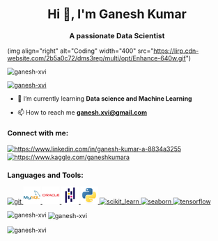 <h1 align="center">Hi 👋, I'm Ganesh Kumar</h1>
<h3 align="center">A passionate Data Scientist</h3>

(img align="right" alt="Coding" width="400" src="https://lirp.cdn-website.com/2b5a0c72/dms3rep/multi/opt/Enhance-640w.gif")

<p align="left"> <img src="https://komarev.com/ghpvc/?username=ganesh-xvi&label=Profile%20views&color=0e75b6&style=flat" alt="ganesh-xvi" /> </p>

<p align="left"> <a href="https://github.com/ryo-ma/github-profile-trophy"><img src="https://github-profile-trophy.vercel.app/?username=ganesh-xvi" alt="ganesh-xvi" /></a> </p>

- 🌱 I’m currently learning **Data science and Machine Learning**

- 📫 How to reach me **ganesh.xvi@gmail.com**

<h3 align="left">Connect with me:</h3>
<p align="left">
<a href="https://linkedin.com/in/https://www.linkedin.com/in/ganesh-kumar-a-8834a3255" target="blank"><img align="center" src="https://raw.githubusercontent.com/rahuldkjain/github-profile-readme-generator/master/src/images/icons/Social/linked-in-alt.svg" alt="https://www.linkedin.com/in/ganesh-kumar-a-8834a3255" height="30" width="40" /></a>
<a href="https://kaggle.com/https://www.kaggle.com/ganeshkumara" target="blank"><img align="center" src="https://raw.githubusercontent.com/rahuldkjain/github-profile-readme-generator/master/src/images/icons/Social/kaggle.svg" alt="https://www.kaggle.com/ganeshkumara" height="30" width="40" /></a>
</p>

<h3 align="left">Languages and Tools:</h3>
<p align="left"> <a href="https://git-scm.com/" target="_blank" rel="noreferrer"> <img src="https://www.vectorlogo.zone/logos/git-scm/git-scm-icon.svg" alt="git" width="40" height="40"/> </a> <a href="https://www.mysql.com/" target="_blank" rel="noreferrer"> <img src="https://raw.githubusercontent.com/devicons/devicon/master/icons/mysql/mysql-original-wordmark.svg" alt="mysql" width="40" height="40"/> </a> <a href="https://www.oracle.com/" target="_blank" rel="noreferrer"> <img src="https://raw.githubusercontent.com/devicons/devicon/master/icons/oracle/oracle-original.svg" alt="oracle" width="40" height="40"/> </a> <a href="https://pandas.pydata.org/" target="_blank" rel="noreferrer"> <img src="https://raw.githubusercontent.com/devicons/devicon/2ae2a900d2f041da66e950e4d48052658d850630/icons/pandas/pandas-original.svg" alt="pandas" width="40" height="40"/> </a> <a href="https://www.python.org" target="_blank" rel="noreferrer"> <img src="https://raw.githubusercontent.com/devicons/devicon/master/icons/python/python-original.svg" alt="python" width="40" height="40"/> </a> <a href="https://scikit-learn.org/" target="_blank" rel="noreferrer"> <img src="https://upload.wikimedia.org/wikipedia/commons/0/05/Scikit_learn_logo_small.svg" alt="scikit_learn" width="40" height="40"/> </a> <a href="https://seaborn.pydata.org/" target="_blank" rel="noreferrer"> <img src="https://seaborn.pydata.org/_images/logo-mark-lightbg.svg" alt="seaborn" width="40" height="40"/> </a> <a href="https://www.tensorflow.org" target="_blank" rel="noreferrer"> <img src="https://www.vectorlogo.zone/logos/tensorflow/tensorflow-icon.svg" alt="tensorflow" width="40" height="40"/> </a> </p>

<p><img align="left" src="https://github-readme-stats.vercel.app/api/top-langs?username=ganesh-xvi&show_icons=true&locale=en&layout=compact" alt="ganesh-xvi" /></p>

<p>&nbsp;<img align="center" src="https://github-readme-stats.vercel.app/api?username=ganesh-xvi&show_icons=true&locale=en" alt="ganesh-xvi" /></p>

<p><img align="center" src="https://github-readme-streak-stats.herokuapp.com/?user=ganesh-xvi&" alt="ganesh-xvi" /></p>
